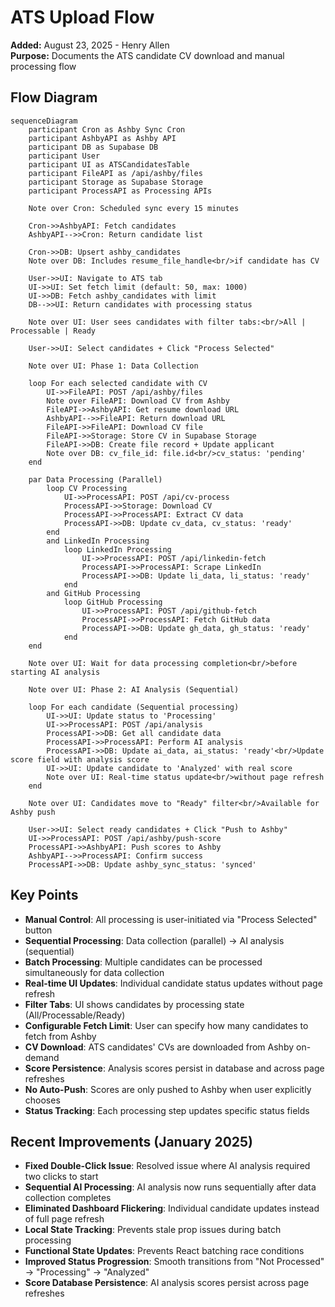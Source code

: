 # ATS Upload Flow

**Added:** August 23, 2025 - Henry Allen  
**Purpose:** Documents the ATS candidate CV download and manual processing flow

## Flow Diagram

```mermaid
sequenceDiagram
    participant Cron as Ashby Sync Cron
    participant AshbyAPI as Ashby API
    participant DB as Supabase DB
    participant User
    participant UI as ATSCandidatesTable
    participant FileAPI as /api/ashby/files
    participant Storage as Supabase Storage
    participant ProcessAPI as Processing APIs

    Note over Cron: Scheduled sync every 15 minutes
    
    Cron->>AshbyAPI: Fetch candidates
    AshbyAPI-->>Cron: Return candidate list
    
    Cron->>DB: Upsert ashby_candidates
    Note over DB: Includes resume_file_handle<br/>if candidate has CV
    
    User->>UI: Navigate to ATS tab
    UI->>UI: Set fetch limit (default: 50, max: 1000)
    UI->>DB: Fetch ashby_candidates with limit
    DB-->>UI: Return candidates with processing status
    
    Note over UI: User sees candidates with filter tabs:<br/>All | Processable | Ready
    
    User->>UI: Select candidates + Click "Process Selected"
    
    Note over UI: Phase 1: Data Collection
    
    loop For each selected candidate with CV
        UI->>FileAPI: POST /api/ashby/files
        Note over FileAPI: Download CV from Ashby
        FileAPI->>AshbyAPI: Get resume download URL
        AshbyAPI-->>FileAPI: Return download URL
        FileAPI->>FileAPI: Download CV file
        FileAPI->>Storage: Store CV in Supabase Storage
        FileAPI->>DB: Create file record + Update applicant
        Note over DB: cv_file_id: file.id<br/>cv_status: 'pending'
    end
    
    par Data Processing (Parallel)
        loop CV Processing
            UI->>ProcessAPI: POST /api/cv-process
            ProcessAPI->>Storage: Download CV
            ProcessAPI->>ProcessAPI: Extract CV data
            ProcessAPI->>DB: Update cv_data, cv_status: 'ready'
        end
        and LinkedIn Processing
            loop LinkedIn Processing
                UI->>ProcessAPI: POST /api/linkedin-fetch
                ProcessAPI->>ProcessAPI: Scrape LinkedIn
                ProcessAPI->>DB: Update li_data, li_status: 'ready'
            end
        and GitHub Processing
            loop GitHub Processing
                UI->>ProcessAPI: POST /api/github-fetch
                ProcessAPI->>ProcessAPI: Fetch GitHub data
                ProcessAPI->>DB: Update gh_data, gh_status: 'ready'
            end
    end
    
    Note over UI: Wait for data processing completion<br/>before starting AI analysis
    
    Note over UI: Phase 2: AI Analysis (Sequential)
    
    loop For each candidate (Sequential processing)
        UI->>UI: Update status to 'Processing'
        UI->>ProcessAPI: POST /api/analysis
        ProcessAPI->>DB: Get all candidate data
        ProcessAPI->>ProcessAPI: Perform AI analysis
        ProcessAPI->>DB: Update ai_data, ai_status: 'ready'<br/>Update score field with analysis score
        UI->>UI: Update candidate to 'Analyzed' with real score
        Note over UI: Real-time status update<br/>without page refresh
    end
    
    Note over UI: Candidates move to "Ready" filter<br/>Available for Ashby push
    
    User->>UI: Select ready candidates + Click "Push to Ashby"
    UI->>ProcessAPI: POST /api/ashby/push-score
    ProcessAPI->>AshbyAPI: Push scores to Ashby
    AshbyAPI-->>ProcessAPI: Confirm success
    ProcessAPI->>DB: Update ashby_sync_status: 'synced'
```

## Key Points

- **Manual Control**: All processing is user-initiated via "Process Selected" button
- **Sequential Processing**: Data collection (parallel) → AI analysis (sequential)
- **Batch Processing**: Multiple candidates can be processed simultaneously for data collection
- **Real-time UI Updates**: Individual candidate status updates without page refresh
- **Filter Tabs**: UI shows candidates by processing state (All/Processable/Ready)
- **Configurable Fetch Limit**: User can specify how many candidates to fetch from Ashby
- **CV Download**: ATS candidates' CVs are downloaded from Ashby on-demand
- **Score Persistence**: Analysis scores persist in database and across page refreshes
- **No Auto-Push**: Scores are only pushed to Ashby when user explicitly chooses
- **Status Tracking**: Each processing step updates specific status fields

## Recent Improvements (January 2025)

- **Fixed Double-Click Issue**: Resolved issue where AI analysis required two clicks to start
- **Sequential AI Processing**: AI analysis now runs sequentially after data collection completes
- **Eliminated Dashboard Flickering**: Individual candidate updates instead of full page refresh
- **Local State Tracking**: Prevents stale prop issues during batch processing
- **Functional State Updates**: Prevents React batching race conditions
- **Improved Status Progression**: Smooth transitions from "Not Processed" → "Processing" → "Analyzed"
- **Score Database Persistence**: AI analysis scores persist across page refreshes
